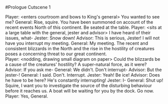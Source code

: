 #Prologue
Cutscene 1

Player: <enters courtroom and bows to King's general> You wanted to see me?
General: Rise, squire. You have been summoned on account of the recent events North of this continent. Be seated at the table.
Player: <sits at a large table with the general, jester and advisor> I have heard of their issues, what-
Jester: Snow down! <laughs at their own joke> 
Advisor: This is serious, Jester! I will not have you interrupt my meeting.
General: <looking at advisor> My meeting. <looking at player> The recent and consistent blizzards in the North and the rise in the hostility of creatures poses a concerning threat to our great continent.  
Player: <nodding, drawing small diagram on paper> Could the blizzards be a cause of the creatures' hostility? A super-natural force, as it were?
Advisor: If you ask me-
General: We didn't. Don't interrupt-
Advisor: But the jester-!
General: <quietly> I said. Don't. Interrupt.
Jester: Yeah! Be ice! <laughs>
Advisor: <stands up angrily> Does he have to be here? He's constantly interrupting!
Jester: I-
General: <angrily> Shut up! <looks at player> Squire, I want you to investigate the source of the disturbing behaviour before it reaches us. A boat will be waiting for you by the dock. Go now.
Player: <nods> Yes, General.

